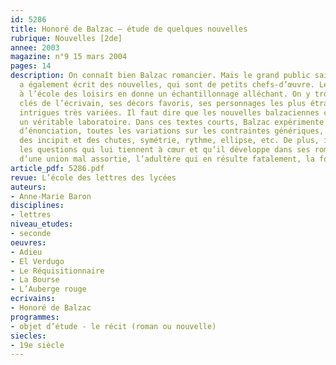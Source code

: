 ```yaml
---
id: 5286
title: Honoré de Balzac – étude de quelques nouvelles
rubrique: Nouvelles [2de]
annee: 2003
magazine: n°9 15 mars 2004
pages: 14
description: On connaît bien Balzac romancier. Mais le grand public sait moins qu’il
  a également écrit des nouvelles, qui sont de petits chefs-d’œuvre. Le recueil publié
  à l’école des loisirs en donne un échantillonnage alléchant. On y trouve les thèmes
  clés de l’écrivain, ses décors favoris, ses personnages les plus étranges dans des
  intrigues très variées. Il faut dire que les nouvelles balzaciennes constituent
  un véritable laboratoire. Dans ces textes courts, Balzac expérimente tous les modes
  d’énonciation, toutes les variations sur les contraintes génériques, longueur, travail
  des incipit et des chutes, symétrie, rythme, ellipse, etc. De plus, il y traite
  les questions qui lui tiennent à cœur et qu’il développe dans ses romans – les dangers
  d’une union mal assortie, l’adultère qui en résulte fatalement, la force de la pensée.
article_pdf: 5286.pdf
revue: L’école des lettres des lycées
auteurs:
- Anne-Marie Baron
disciplines:
- lettres
niveau_etudes:
- seconde
oeuvres:
- Adieu
- El Verdugo
- Le Réquisitionnaire
- La Bourse
- L’Auberge rouge
ecrivains:
- Honoré de Balzac
programmes:
- objet d’étude - le récit (roman ou nouvelle)
siecles:
- 19e siècle
---
```

